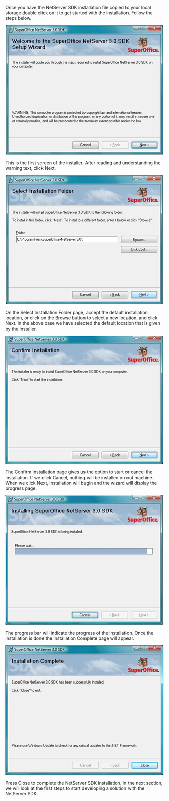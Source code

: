 <properties date="2016-05-10"
SortOrder="6"
/>

Once you have the NetServer SDK installation file copied to your local storage double click on it to get started with the installation. Follow the steps below.

![](../Getting%20Started%20with%20NetServer%20-%20SuperOffice%20DevNet_files/NetServerInstallation_A.png)

This is the first screen of the installer. After reading and understanding the warning text, click Next.

![](../Getting%20Started%20with%20NetServer%20-%20SuperOffice%20DevNet_files/NetServerInstallation_B.png)

On the Select Installation Folder page, accept the default installation location, or click on the Browse button to select a new location, and click Next. In the above case we have selected the default location that is given by the installer.

![](../Getting%20Started%20with%20NetServer%20-%20SuperOffice%20DevNet_files/NetServerInstallation_C.png)

The Confirm Installation page gives us the option to start or cancel the installation.  If we click Cancel, nothing will be installed on out machine. When we click Next, installation will begin and the wizard will display the progress page.

![](../Getting%20Started%20with%20NetServer%20-%20SuperOffice%20DevNet_files/NetServerInstallation_D.png)

The progress bar will indicate the progress of the installation. Once the installation is done the Installation Complete page will appear.

![](../Getting%20Started%20with%20NetServer%20-%20SuperOffice%20DevNet_files/NetServerInstallation_E.png)

Press Close to complete the NetServer SDK installation.
In the next section, we will look at the first steps to start developing a solution with the NetServer SDK.
